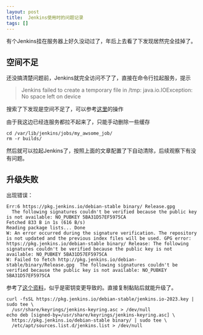 ```yaml
---
layout: post
title:  Jenkins使用时的问题记录
tags: []
---
```


有个Jenkins挂在服务器上好久没动过了，年后上去看了下发现居然完全挂掉了。

## 空间不足

还没搞清楚问题前，Jenkins就完全访问不了了，直接在命令行拉起服务，提示

> Jenkins failed to create a temporary file in /tmp: java.io.IOException: No space left on device

搜索了下发现是空间不足了，可以参考[这里](https://docs.cloudbees.com/docs/cloudbees-ci-kb/latest/best-practices/deleting-old-builds-best-strategy-for-cleanup-and-disk-space-management)的操作


由于我这边已经连服务都拉不起来了，只能手动删除一些缓存

```shell
cd /var/lib/jenkins/jobs/my_awsome_job/
rm -r builds/
```

然后就可以拉起Jenkins了，按照上面的文章配置了下自动清除，后续观察下有没有问题。

## 升级失败

出现错误：

```log
Err:6 https://pkg.jenkins.io/debian-stable binary/ Release.gpg
  The following signatures couldn't be verified because the public key is not available: NO_PUBKEY 5BA31D57EF5975CA
Fetched 833 B in 1s (616 B/s)
Reading package lists... Done
W: An error occurred during the signature verification. The repository is not updated and the previous index files will be used. GPG error: https://pkg.jenkins.io/debian-stable binary/ Release: The following signatures couldn't be verified because the public key is not available: NO_PUBKEY 5BA31D57EF5975CA
W: Failed to fetch http://pkg.jenkins.io/debian-stable/binary/Release.gpg  The following signatures couldn't be verified because the public key is not available: NO_PUBKEY 5BA31D57EF5975CA
```

参考了[这个资料](https://www.jenkins.io/blog/2023/03/27/repository-signing-keys-changing/)，似乎是密钥变更导致的。直接复制黏贴后就能升级了。

```shell
curl -fsSL https://pkg.jenkins.io/debian-stable/jenkins.io-2023.key | sudo tee \
  /usr/share/keyrings/jenkins-keyring.asc > /dev/null
echo deb [signed-by=/usr/share/keyrings/jenkins-keyring.asc] \
  https://pkg.jenkins.io/debian-stable binary/ | sudo tee \
  /etc/apt/sources.list.d/jenkins.list > /dev/null
```

